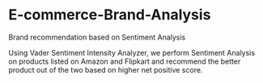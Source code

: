 # E-commerce-Brand-Analysis
Brand recommendation based on Sentiment Analysis

Using Vader Sentiment Intensity Analyzer, we perform Sentiment Analysis on products listed on Amazon and Flipkart and recommend the better product out of the two based on higher net positive score.
